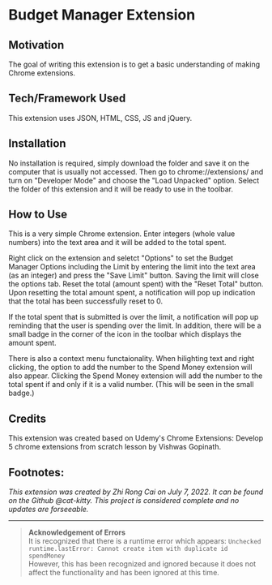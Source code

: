 # Budget Manager Extension

## Motivation
The goal of writing this extension is to get a basic understanding of making Chrome extensions.

## Tech/Framework Used
This extension uses JSON, HTML, CSS, JS and jQuery.

## Installation
No installation is required, simply download the folder and save it on the computer that is usually not accessed. Then go to chrome://extensions/ and turn on "Developer Mode" and choose the "Load Unpacked" option. Select the folder of this extension and it will be ready to use in the toolbar.

## How to Use
This is a very simple Chrome extension. Enter integers (whole value numbers) into the text area and it will be added to the total spent.

Right click on the extension and seletct "Options" to set the Budget Manager Options including the Limit by entering the limit into the text area (as an integer) and press the "Save Limit" button. Saving the limit will close the options tab. Reset the total (amount spent) with the "Reset Total" button. Upon resetting the total amount spent, a notification will pop up indication that the total has been successfully reset to 0.

If the total spent that is submitted is over the limit, a notification will pop up reminding that the user is spending over the limit. In addition, there will be a small badge in the corner of the icon in the toolbar which displays the amount spent.

There is also a context menu functaionality. When hilighting text and right clicking, the option to add the number to the Spend Money extension will also appear. Clicking the Spend Money extension will add the number to the total spent if and only if it is a valid number. (This will be seen in the small badge.)

## Credits
This extension was created based on Udemy's Chrome Extensions: Develop 5 chrome extensions from scratch lesson by Vishwas Gopinath.

## Footnotes:
*This extension was created by Zhi Rong Cai on July 7, 2022. It can be found on the Github @cat-kitty. This project is considered complete and no updates are forseeable.*

---

> **Acknowledgement of Errors**
> <br /> It is recognized that there is a runtime error which appears:
`Unchecked runtime.lastError: Cannot create item with duplicate id spendMoney`
> <br /> However, this has been recognized and ignored because it does not affect the functionality and has been ignored at this time.